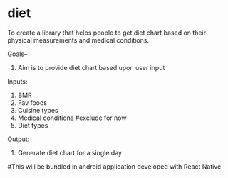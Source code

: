 # diet

To create a library that helps people to get diet chart based on their physical measurements and medical conditions.

Goals–

1. Aim is to provide diet chart based upon user input

Inputs:

1. BMR
2. Fav foods
3. Cuisine types
4. Medical conditions #exclude for now
5. Diet types

Output:

1. Generate diet chart for a single day

#This will be bundled in android application developed with React Native
